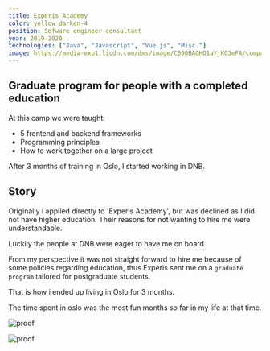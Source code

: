 ```yaml
---
title: Experis Academy
color: yellow darken-4
position: Sofware engineer consultant
year: 2019-2020
technologies: ["Java", "Javascript", "Vue.js", "Misc."]
image: https://media-exp1.licdn.com/dms/image/C560BAQHO1aYjKG3eFA/company-logo_200_200/0/1562074615180?e=2159024400&v=beta&t=vwoVemGqrV4ugaeKo2o_rTBYBmNYjz1PSmUjVFHq3yo
---
```


## Graduate program for people with a completed education

At this camp we were taught:

- 5 frontend and backend frameworks
- Programming principles
- How to work together on a large project

After 3 months of training in Oslo, I started working in DNB.

<ReadMore text="Read more about this story">

## Story

Originally i applied directly to 'Experis Academy',
but was declined as I did not have higher education.
Their reasons for not wanting to hire me were understandable.

Luckily the people at DNB were eager to have me on board.

From my perspective it was not straight forward to hire me because of some policies regarding education, 
thus Experis sent me on a `graduate program` tailored for postgraduate students.

That is how i ended up living in Oslo for 3 months.

The time spent in oslo was the most fun months so far in my life at that time.

</ReadMore>

<ReadMore text="attest">

![proof](/public/images/education/attest_experis_academy_fra_2019_til_2020.jpeg)

![proof](/public/images/education/diplom_experis_academy_2019.jpeg)

</ReadMore>

